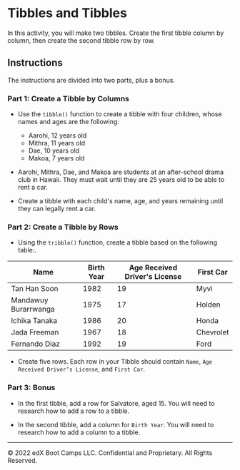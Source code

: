 # Tibbles and Tibbles

In this activity, you will make two tibbles. Create the first tibble column by column, then create the second tibble row by row.

## Instructions

The instructions are divided into two parts, plus a bonus.

### Part 1: Create a Tibble by Columns

* Use the `tibble()` function to create a tibble with four children, whose names and ages are the following:

  * Aarohi, 12 years old
  * Mithra, 11 years old
  * Dae, 10 years old
  * Makoa, 7 years old

* Aarohi, Mithra, Dae, and Makoa are students at an after-school drama club in Hawaii. They must wait until they are 25 years old to be able to rent a car.

* Create a tibble with each child's name, age, and years remaining until they can legally rent a car.

### Part 2: Create a Tibble by Rows

* Using the `tribble()` function, create a tibble based on the following table:.

| Name | Birth Year | Age Received Driver's License | First Car |
|---|---|---|---|
| Tan Han Soon | 1982 | 19 | Myvi |
| Mandawuy Burarrwanga | 1975 | 17 | Holden |
| Ichika Tanaka | 1986 | 20 | Honda |
| Jada Freeman | 1967 | 18 | Chevrolet |
| Fernando Diaz | 1992 | 19 | Ford |


* Create five rows. Each row in your Tibble should contain `Name`, `Age Received Driver’s License`, and `First Car`.

### Part 3: Bonus

* In the first tibble, add a row for Salvatore, aged 15. You will need to research how to add a row to a tibble.

* In the second tibble, add a column for `Birth Year`. You will need to research how to add a column to a tibble.

- - -

© 2022 edX Boot Camps LLC. Confidential and Proprietary. All Rights Reserved.
